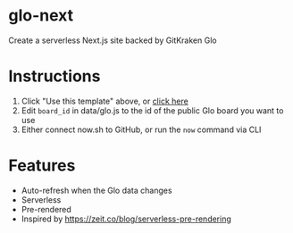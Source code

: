 # glo-next
Create a serverless Next.js site backed by GitKraken Glo

# Instructions

1. Click "Use this template" above, or [click here](https://github.com/James-Quigley/glo-next/generate)
1. Edit `board_id` in data/glo.js to the id of the public Glo board you want to use
1. Either connect now.sh to GitHub, or run the `now` command via CLI

# Features

* Auto-refresh when the Glo data changes
* Serverless
* Pre-rendered
* Inspired by https://zeit.co/blog/serverless-pre-rendering